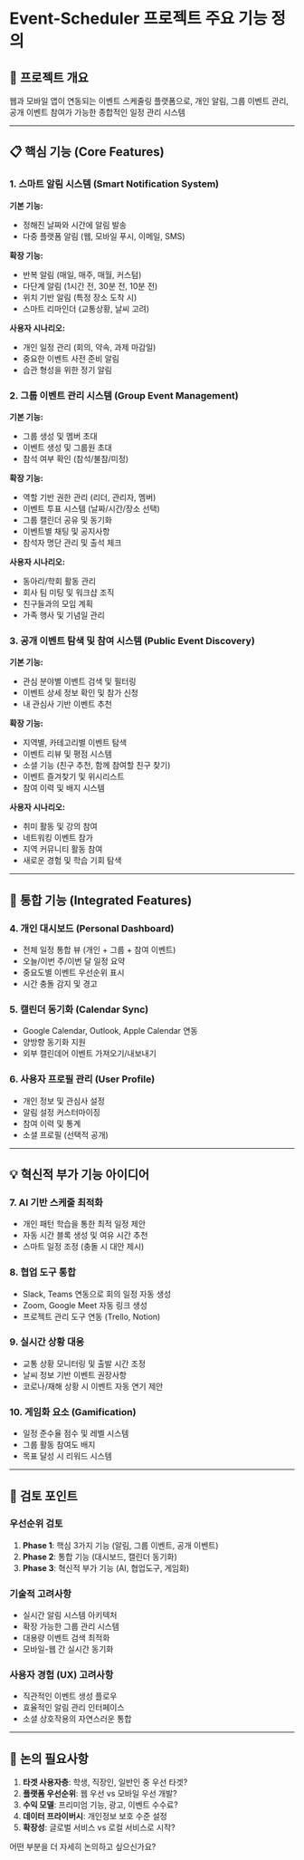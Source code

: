 # Event-Scheduler 프로젝트 주요 기능 정의

## 🎯 프로젝트 개요
웹과 모바일 앱이 연동되는 이벤트 스케줄링 플랫폼으로, 개인 알림, 그룹 이벤트 관리, 공개 이벤트 참여가 가능한 종합적인 일정 관리 시스템

---

## 📋 핵심 기능 (Core Features)

### 1. 스마트 알림 시스템 (Smart Notification System)
**기본 기능:**
- 정해진 날짜와 시간에 알림 발송
- 다중 플랫폼 알림 (웹, 모바일 푸시, 이메일, SMS)

**확장 기능:**
- 반복 알림 (매일, 매주, 매월, 커스텀)
- 다단계 알림 (1시간 전, 30분 전, 10분 전)
- 위치 기반 알림 (특정 장소 도착 시)
- 스마트 리마인더 (교통상황, 날씨 고려)

**사용자 시나리오:**
- 개인 일정 관리 (회의, 약속, 과제 마감일)
- 중요한 이벤트 사전 준비 알림
- 습관 형성을 위한 정기 알림

### 2. 그룹 이벤트 관리 시스템 (Group Event Management)
**기본 기능:**
- 그룹 생성 및 멤버 초대
- 이벤트 생성 및 그룹원 초대
- 참석 여부 확인 (참석/불참/미정)

**확장 기능:**
- 역할 기반 권한 관리 (리더, 관리자, 멤버)
- 이벤트 투표 시스템 (날짜/시간/장소 선택)
- 그룹 캘린더 공유 및 동기화
- 이벤트별 채팅 및 공지사항
- 참석자 명단 관리 및 출석 체크

**사용자 시나리오:**
- 동아리/학회 활동 관리
- 회사 팀 미팅 및 워크샵 조직
- 친구들과의 모임 계획
- 가족 행사 및 기념일 관리

### 3. 공개 이벤트 탐색 및 참여 시스템 (Public Event Discovery)
**기본 기능:**
- 관심 분야별 이벤트 검색 및 필터링
- 이벤트 상세 정보 확인 및 참가 신청
- 내 관심사 기반 이벤트 추천

**확장 기능:**
- 지역별, 카테고리별 이벤트 탐색
- 이벤트 리뷰 및 평점 시스템
- 소셜 기능 (친구 추천, 함께 참여할 친구 찾기)
- 이벤트 즐겨찾기 및 위시리스트
- 참여 이력 및 배지 시스템

**사용자 시나리오:**
- 취미 활동 및 강의 참여
- 네트워킹 이벤트 참가
- 지역 커뮤니티 활동 참여
- 새로운 경험 및 학습 기회 탐색

---

## 🔄 통합 기능 (Integrated Features)

### 4. 개인 대시보드 (Personal Dashboard)
- 전체 일정 통합 뷰 (개인 + 그룹 + 참여 이벤트)
- 오늘/이번 주/이번 달 일정 요약
- 중요도별 이벤트 우선순위 표시
- 시간 충돌 감지 및 경고

### 5. 캘린더 동기화 (Calendar Sync)
- Google Calendar, Outlook, Apple Calendar 연동
- 양방향 동기화 지원
- 외부 캘린데어 이벤트 가져오기/내보내기

### 6. 사용자 프로필 관리 (User Profile)
- 개인 정보 및 관심사 설정
- 알림 설정 커스터마이징
- 참여 이력 및 통계
- 소셜 프로필 (선택적 공개)

---

## 💡 혁신적 부가 기능 아이디어

### 7. AI 기반 스케줄 최적화
- 개인 패턴 학습을 통한 최적 일정 제안
- 자동 시간 블록 생성 및 여유 시간 추천
- 스마트 일정 조정 (충돌 시 대안 제시)

### 8. 협업 도구 통합
- Slack, Teams 연동으로 회의 일정 자동 생성
- Zoom, Google Meet 자동 링크 생성
- 프로젝트 관리 도구 연동 (Trello, Notion)

### 9. 실시간 상황 대응
- 교통 상황 모니터링 및 출발 시간 조정
- 날씨 정보 기반 이벤트 권장사항
- 코로나/재해 상황 시 이벤트 자동 연기 제안

### 10. 게임화 요소 (Gamification)
- 일정 준수율 점수 및 레벨 시스템
- 그룹 활동 참여도 배지
- 목표 달성 시 리워드 시스템

---

## 🤔 검토 포인트

### 우선순위 검토
1. **Phase 1**: 핵심 3가지 기능 (알림, 그룹 이벤트, 공개 이벤트)
2. **Phase 2**: 통합 기능 (대시보드, 캘린더 동기화)
3. **Phase 3**: 혁신적 부가 기능 (AI, 협업도구, 게임화)

### 기술적 고려사항
- 실시간 알림 시스템 아키텍처
- 확장 가능한 그룹 관리 시스템
- 대용량 이벤트 검색 최적화
- 모바일-웹 간 실시간 동기화

### 사용자 경험 (UX) 고려사항
- 직관적인 이벤트 생성 플로우
- 효율적인 알림 관리 인터페이스
- 소셜 상호작용의 자연스러운 통합

---

## 💬 논의 필요사항

1. **타겟 사용자층**: 학생, 직장인, 일반인 중 우선 타겟?
2. **플랫폼 우선순위**: 웹 우선 vs 모바일 우선 개발?
3. **수익 모델**: 프리미엄 기능, 광고, 이벤트 수수료?
4. **데이터 프라이버시**: 개인정보 보호 수준 설정
5. **확장성**: 글로벌 서비스 vs 로컬 서비스로 시작?

어떤 부분을 더 자세히 논의하고 싶으신가요?
